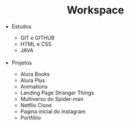 <h1 align="center"> Workspace</h1>

<div>

<ul>
  <li>Estudos</li>
     <ul>
      <li>GIT e GITHUB</li>
      <li>HTML e CSS</li>
      <li>JAVA</li>
    </ul>
  <br>
  <li>Projetos</li>
    <ul>
      <li>Alura Books</li>
      <li>Alura Plus</li>
      <li>Animations</li>
      <li>Landing Page Stranger Things</li>
      <li>Multiverso do Spider-man</li>
      <li>Netflix Clone</li>
      <li>Pagina inicial do instagram</li>
      <li>Portfólio</li>
    </ul>
  
</ul>

</div><br>
